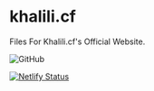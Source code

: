 # khalili.cf
Files For Khalili.cf's Official Website. 

<img alt="GitHub" src="https://img.shields.io/github/license/SahalDev/khalili.cf?style=for-the-badge">

[![Netlify Status](https://api.netlify.com/api/v1/badges/f10836cf-832d-4d16-ad2f-7ae7860ee4d5/deploy-status)](https://app.netlify.com/sites/khalili/deploys)
